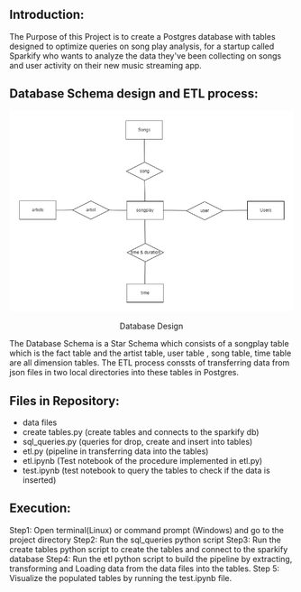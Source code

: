 ## Introduction:

The Purpose of this Project is to create a Postgres database with tables designed to optimize queries on song play analysis, for a startup called Sparkify who wants to analyze the data they've been collecting on songs and user activity on their new music streaming app.

## Database Schema design and ETL process:
![](image.png)
<p align="center">
    Database Design
</p>
The Database Schema is a Star Schema which consists of a songplay table which is the fact table and the artist table, user table , song table, time table are all dimension tables. The ETL process conssts of transferring data from json files in two local directories into these tables in Postgres.

## Files in Repository:
- data files
- create tables.py (create tables and connects to the sparkify db)
- sql_queries.py (queries for drop, create and insert into tables)
- etl.py (pipeline in transferring data into the tables)
- etl.ipynb (Test notebook of the procedure implemented in etl.py)
- test.ipynb (test notebook to query the tables to check if the data is inserted)

## Execution:
Step1: Open terminal(Linux) or command prompt (Windows) and go to the project directory
Step2: Run the sql_queries python script 
Step3: Run the create tables python script to create the tables and connect to the sparkify database
Step4: Run the etl python script to build the pipeline by extracting, transforming and Loading data from the data files into the tables.
Step 5: Visualize the populated tables by running the test.ipynb file.
